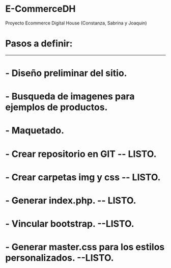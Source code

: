 # E-CommerceDH
Proyecto Ecommerce Digital House (Constanza, Sabrina y Joaquin)

# Pasos a definir:
------------------
# - Diseño preliminar del sitio.
# - Busqueda de imagenes para ejemplos de productos.
# - Maquetado.
# - Crear repositorio en GIT -- LISTO.
# - Crear carpetas img y css -- LISTO.
# - Generar index.php. -- LISTO.
# - Vincular bootstrap. --LISTO.
# - Generar master.css para los estilos personalizados. --LISTO.
